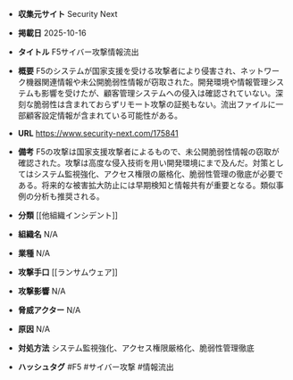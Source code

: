 - **収集元サイト**
Security Next

- **掲載日**
2025-10-16

- **タイトル**
F5サイバー攻撃情報流出

- **概要**
F5のシステムが国家支援を受ける攻撃者により侵害され、ネットワーク機器関連情報や未公開脆弱性情報が窃取された。開発環境や情報管理システムも影響を受けたが、顧客管理システムへの侵入は確認されていない。深刻な脆弱性は含まれておらずリモート攻撃の証拠もない。流出ファイルに一部顧客設定情報が含まれている可能性がある。

- **URL**
https://www.security-next.com/175841

- **備考**
F5の攻撃は国家支援攻撃者によるもので、未公開脆弱性情報の窃取が確認された。攻撃は高度な侵入技術を用い開発環境にまで及んだ。対策としてはシステム監視強化、アクセス権限の厳格化、脆弱性管理の徹底が必要である。将来的な被害拡大防止には早期検知と情報共有が重要となる。類似事例の分析も推奨される。

- **分類**
[[他組織インシデント]]

- **組織名**
N/A

- **業種**
N/A

- **攻撃手口**
[[ランサムウェア]]

- **攻撃影響**
N/A

- **脅威アクター**
N/A

- **原因**
N/A

- **対処方法**
システム監視強化、アクセス権限厳格化、脆弱性管理徹底

- **ハッシュタグ**
#F5 #サイバー攻撃 #情報流出
